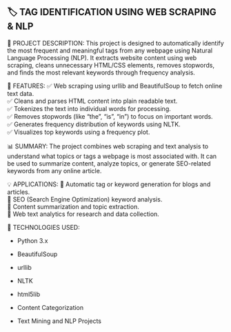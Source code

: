 
🏷️ TAG IDENTIFICATION USING WEB SCRAPING & NLP
---------------------------------------------------

📘 PROJECT DESCRIPTION:
This project is designed to automatically identify the most frequent and meaningful tags
from any webpage using Natural Language Processing (NLP). It extracts website content
using web scraping, cleans unnecessary HTML/CSS elements, removes stopwords, and finds
the most relevant keywords through frequency analysis.

🚀 FEATURES:
✅ Web scraping using urllib and BeautifulSoup to fetch online text data.  
✅ Cleans and parses HTML content into plain readable text.  
✅ Tokenizes the text into individual words for processing.  
✅ Removes stopwords (like “the”, “is”, “in”) to focus on important words.  
✅ Generates frequency distribution of keywords using NLTK.  
✅ Visualizes top keywords using a frequency plot.

📊 SUMMARY:
The project combines web scraping and text analysis to understand what topics or tags
a webpage is most associated with. It can be used to summarize content, analyze topics,
or generate SEO-related keywords from any online article.

💡 APPLICATIONS:
🔹 Automatic tag or keyword generation for blogs and articles.  
🔹 SEO (Search Engine Optimization) keyword analysis.  
🔹 Content summarization and topic extraction.  
🔹 Web text analytics for research and data collection.  

🧰 TECHNOLOGIES USED:
- Python 3.x  
- BeautifulSoup  
- urllib  
- NLTK  
- html5lib  

 - Content Categorization
 - Text Mining and NLP Projects
